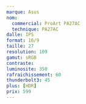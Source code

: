 ```yaml
---
marque: Asus
nom:
  commercial: ProArt PA27AC
  technique: PA27AC
dalle: IPS
format: 16/9
taille: 27
resolution: 109
gamut: sRGB
contraste:
luminosite: 350
rafraichissement: 60
thunderbolt3: 45
plus: [HDR]
prix: 599
---
```

